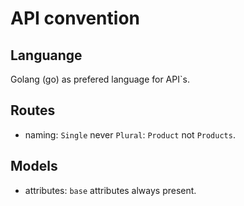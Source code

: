 # API convention 

## Languange

Golang (go) as prefered language for API`s.

## Routes

- naming: `Single` never `Plural`: `Product` not `Products`.

## Models

- attributes: `base` attributes always present.
